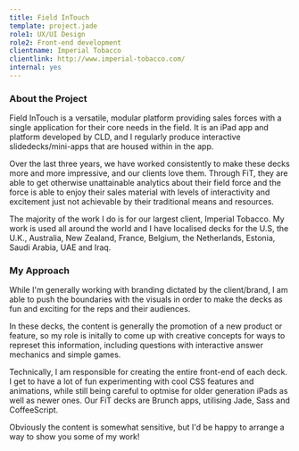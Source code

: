 ```yaml
---
title: Field InTouch
template: project.jade
role1: UX/UI Design
role2: Front-end development
clientname: Imperial Tobacco
clientlink: http://www.imperial-tobacco.com/
internal: yes
---
```


<div class="col-sm-6">
  <h3>About the Project</h3>
  <p>Field InTouch is a versatile, modular platform providing sales forces with a single application for their core needs in the field. It is an iPad app and platform developed by CLD, and I regularly produce interactive slidedecks/mini-apps that are housed within in the app.</p>
  <p>Over the last three years, we have worked consistently to make these decks more and more impressive, and our clients love them. Through FiT, they are able to get otherwise unattainable analytics about their field force and the force is able to enjoy their sales material with levels of interactivity and excitement just not achievable by their traditional means and resources.</p>
  <p>The majority of the work I do is for our largest client, Imperial Tobacco. My work is used all around the world and I have localised decks for the U.S, the U.K., Australia, New Zealand, France, Belgium, the Netherlands, Estonia, Saudi Arabia, UAE and Iraq.</p>
</div>

<div class="col-sm-6">
  <h3>My Approach</h3>
  <p>While I'm generally working with branding dictated by the client/brand, I am able to push the boundaries with the visuals in order to make the decks as fun and exciting for the reps and their audiences. </p>
  <p>In these decks, the content is generally the promotion of a new product or feature, so my role is initally to come up with creative concepts for ways to represet this information, including questions with interactive answer mechanics and simple games.</p>
  <p>Technically, I am responsible for creating the entire front-end of each deck. I get to have a lot of fun experimenting with cool CSS features and animations, while still being careful to optmise for older generation iPads as well as newer ones. Our FiT decks are Brunch apps, utilising Jade, Sass and CoffeeScript.</p>
  <p>Obviously the content is somewhat sensitive, but I'd be happy to arrange a way to show you some of my work!</p>
</div>